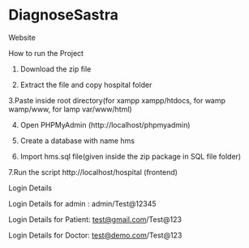 # DiagnoseSastra
Website


How to run the Project

1. Download the  zip file

2. Extract the file and copy hospital folder

3.Paste inside root directory(for xampp xampp/htdocs, for wamp wamp/www, for lamp var/www/html)

4. Open PHPMyAdmin (http://localhost/phpmyadmin)

5. Create a database with name hms

6. Import hms.sql file(given inside the zip package in SQL file folder)

7.Run the script http://localhost/hospital (frontend)



Login Details

Login Details for admin : admin/Test@12345

Login Details for Patient: test@gmail.com/Test@123

Login Details for Doctor: test@demo.com/Test@123
